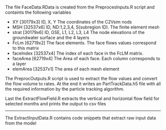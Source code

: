 The file FaceData.RData is created from the PreprocesInputs.R script and containts the following variables
- XY [30179x3] ID, X, Y The coordinates of the C2Vsim nods
- MSH [32537x6] ID, ND:1,2,3,4, S(subregion ID). The finite element mesh
- strat [30179x6] ID, GSE, L1, L2, L3, L4 The node elevations of the groundwater surface and the 4 layers
- FcLm [62719x2] The face elements. The face flows values correspond to this matrix
- faceIndex [32537x4] The index of each face in the FcLM matrix.
- faceArea [62719x4] The Area of each face. Each column corresponds to a layer
- elemArea [32537x1] The area of each mesh element

The PreprocOutputs.R script is used to extract the flow values and convert the flow volume to rates.
At the end it writes an PartTrackData.h5 file with all the required information by the particle tracking algorithm.

Last the ExtractFlowField.R extracts the vertical and horizontal flow field for selected months and prints the output to csv files

-------------------------------------------------
The ExtractInputData.R contains code snippets that extract raw input data from the model
